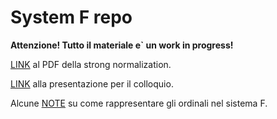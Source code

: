 # System F repo

**Attenzione! Tutto il materiale e` un work in progress!**

[LINK](strong-norm.pdf) al PDF della strong normalization.

[LINK](pres/la_presentazione.pdf) alla presentazione per il colloquio.

Alcune [NOTE](https://uz.sns.it/~Teiolass/posts/lambda1.pdf) su come rappresentare gli ordinali nel sistema F.
